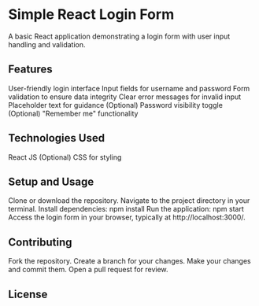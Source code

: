 # Simple React Login Form

A basic React application demonstrating a login form with user input handling and validation.

## Features
User-friendly login interface
Input fields for username and password
Form validation to ensure data integrity
Clear error messages for invalid input
Placeholder text for guidance
(Optional) Password visibility toggle
(Optional) "Remember me" functionality

## Technologies Used
React JS
(Optional) CSS for styling

## Setup and Usage
Clone or download the repository.
Navigate to the project directory in your terminal.
Install dependencies: npm install
Run the application: npm start
Access the login form in your browser, typically at http://localhost:3000/.

## Contributing
Fork the repository.
Create a branch for your changes.
Make your changes and commit them.
Open a pull request for review.
## License

